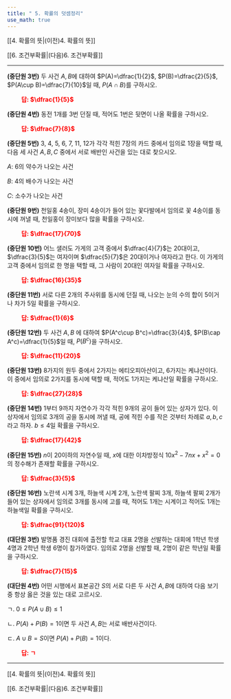 ```yaml
---
title: " 5. 확률의 덧셈정리"
use_math: true
---
```

[[4. 확률의 뜻|(이전)4. 확률의 뜻]]

[[6. 조건부확률|(다음)6. 조건부확률]]

***

**(중단원 3번)** 두 사건 $A, B$에 대하여 $P(A)=\dfrac{1}{2}$, $P(B)=\dfrac{2}{5}$, $P(A\cup B)=\dfrac{7}{10}$일 때, $P(A\cap B)$를 구하시오.

**<span style="color: red;">$\qquad$답: $\dfrac{1}{5}$</span>**

**(중단원 4번)** 동전 1개를 3번 던질 때, 적어도 1번은 뒷면이 나올 확률을 구하시오.

**<span style="color: red;">$\qquad$답: $\dfrac{7}{8}$</span>**

**(중단원 5번)** 3, 4, 5, 6, 7, 11, 12가 각각 적힌 7장의 카드 중에서 임의로 1장을 택할 때, 다음 세 사건 $A, B, C$ 중에서 서로 배반인 사건을 있는 대로 찾으시오.

$A$: 6의 약수가 나오는 사건

$B$: 4의 배수가 나오는 사건

$C$: 소수가 나오는 사건

**(중단원 9번)** 천일홍 4송이, 장미 4송이가 들어 있는 꽃다발에서 임의로 꽃 4송이를 동시에 꺼낼 때, 천일홍이 장미보다 많을 확률을 구하시오. 

**<span style="color: red;">$\qquad$답: $\dfrac{17}{70}$</span>**

**(중단원 10번)** 어느 샐러도 가게의 고객 중에서 $\dfrac{4}{7}$는 20대이고, $\dfrac{3}{5}$는 여자이며 $\dfrac{5}{7}$은 20대이거나 여자라고 한다. 이 가게의 고객 중에서 임의로 한 명을 택할 때, 그 사람이 20대인 여자일 확률을 구하시오.

**<span style="color: red;">$\qquad$답: $\dfrac{16}{35}$</span>**

**(중단원 11번)** 서로 다른 2개의 주사위를 동시에 던질 때, 나오는 눈의 수의 합이 5이거나 차가 5일 확률을 구하시오.

**<span style="color: red;">$\qquad$답: $\dfrac{1}{6}$</span>**

**(중단원 12번)** 두 사건 $A, B$ 에 대하여 $P(A^c\cup B^c)=\dfrac{3}{4}$, $P(B\cap A^c)=\dfrac{1}{5}$일 때, $P(B^c)$을 구하시오.

**<span style="color: red;">$\qquad$답: $\dfrac{11}{20}$</span>**

**(중단원 13번)** 8가지의 원두 중에서 2가지는 에티오피아산이고, 6가지는 케냐산이다. 이 중에서 임의로 2가지를 동시에 택할 때, 적어도 1가지는 케냐산일 확률을 구하시오.

**<span style="color: red;">$\qquad$답: $\dfrac{27}{28}$</span>**

**(중단원 14번)** 1부터 9까지 자연수가 각각 적힌 9개의 공이 들어 있는 상자가 있다. 이 상자에서 임의로 3개의 공을 동시에 꺼낼 때, 공에 적힌 수를 작은 것부터 차례로 $a, b, c$라고 하자. $b\le 4$일 확률을 구하시오.

**<span style="color: red;">$\qquad$답: $\dfrac{17}{42}$</span>**

**(중단원 15번)** $n$이 20이하의 자연수일 때, $x$에 대한 이차방정식 $10x^2-7nx+x^2=0$의 정수해가 존재할 확률을 구하시오.

**<span style="color: red;">$\qquad$답: $\dfrac{3}{5}$</span>**

**(중단원 16번)** 노란색 시계 3개, 하늘색 시계 2개, 노란색 팔찌 3개, 하늘색 팔찌 2개가 들어 있는 상자에서 임의로 3개를 동시에 고를 때, 적어도 1개는 시계이고 적어도 1개는 하늘색일 확률을 구하시오.

**<span style="color: red;">$\qquad$답: $\dfrac{91}{120}$</span>**

**(대단원 3번)** 발명품 경진 대회에 출전할 학교 대표 2명을 선발하는 대회에 1학년 학생 4명과 2학년 학생 6명이 참가하였다. 임의로 2명을 선발할 때, 2명이 같은 학년일 확률을 구하시오.

**<span style="color: red;">$\qquad$답: $\dfrac{7}{15}$</span>**

**(대단원 4번)** 어떤 시행에서 표본공간 $S$의 서로 다른 두 사건 $A, B$에 대하여 다음 보기 중 항상 옳은 것을 있는 대로 고르시오.

ㄱ. $0\le P(A\cup B)\le1$

ㄴ. $P(A)+P(B)=1$이면 두 사건 $A, B$는 서로 배반사건이다.

ㄷ. $A\cup B=S$이면 $P(A)+P(B)=1$이다.

**<span style="color: red;">$\qquad$답: ㄱ</span>**



***
[[4. 확률의 뜻|(이전)4. 확률의 뜻]]

[[6. 조건부확률|(다음)6. 조건부확률]]